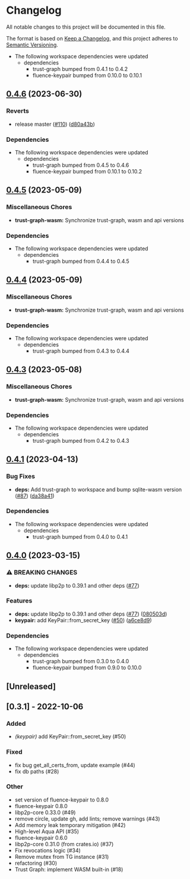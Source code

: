# Changelog
All notable changes to this project will be documented in this file.

The format is based on [Keep a Changelog](https://keepachangelog.com/en/1.0.0/),
and this project adheres to [Semantic Versioning](https://semver.org/spec/v2.0.0.html).

* The following workspace dependencies were updated
  * dependencies
    * trust-graph bumped from 0.4.1 to 0.4.2
    * fluence-keypair bumped from 0.10.0 to 0.10.1

## [0.4.6](https://github.com/fluencelabs/trust-graph/compare/trust-graph-wasm-v0.4.5...trust-graph-wasm-v0.4.6) (2023-06-30)


### Reverts

* release master ([#110](https://github.com/fluencelabs/trust-graph/issues/110)) ([d80a43b](https://github.com/fluencelabs/trust-graph/commit/d80a43bcff721aff8fadf3d2d5c252804ce27a6c))


### Dependencies

* The following workspace dependencies were updated
  * dependencies
    * trust-graph bumped from 0.4.5 to 0.4.6
    * fluence-keypair bumped from 0.10.1 to 0.10.2

## [0.4.5](https://github.com/fluencelabs/trust-graph/compare/trust-graph-wasm-v0.4.4...trust-graph-wasm-v0.4.5) (2023-05-09)


### Miscellaneous Chores

* **trust-graph-wasm:** Synchronize trust-graph, wasm and api versions


### Dependencies

* The following workspace dependencies were updated
  * dependencies
    * trust-graph bumped from 0.4.4 to 0.4.5

## [0.4.4](https://github.com/fluencelabs/trust-graph/compare/trust-graph-wasm-v0.4.3...trust-graph-wasm-v0.4.4) (2023-05-09)


### Miscellaneous Chores

* **trust-graph-wasm:** Synchronize trust-graph, wasm and api versions


### Dependencies

* The following workspace dependencies were updated
  * dependencies
    * trust-graph bumped from 0.4.3 to 0.4.4

## [0.4.3](https://github.com/fluencelabs/trust-graph/compare/trust-graph-wasm-v0.4.2...trust-graph-wasm-v0.4.3) (2023-05-08)


### Miscellaneous Chores

* **trust-graph-wasm:** Synchronize trust-graph, wasm and api versions


### Dependencies

* The following workspace dependencies were updated
  * dependencies
    * trust-graph bumped from 0.4.2 to 0.4.3

## [0.4.1](https://github.com/fluencelabs/trust-graph/compare/trust-graph-wasm-v0.4.0...trust-graph-wasm-v0.4.1) (2023-04-13)


### Bug Fixes

* **deps:** Add trust-graph to workspace and bump sqlite-wasm version ([#87](https://github.com/fluencelabs/trust-graph/issues/87)) ([da38a41](https://github.com/fluencelabs/trust-graph/commit/da38a41ba727a14774a71bba6612b1bf1f498db9))


### Dependencies

* The following workspace dependencies were updated
  * dependencies
    * trust-graph bumped from 0.4.0 to 0.4.1

## [0.4.0](https://github.com/fluencelabs/trust-graph/compare/trust-graph-wasm-v0.3.2...trust-graph-wasm-v0.4.0) (2023-03-15)


### ⚠ BREAKING CHANGES

* **deps:** update libp2p to 0.39.1 and other deps ([#77](https://github.com/fluencelabs/trust-graph/issues/77))

### Features

* **deps:** update libp2p to 0.39.1 and other deps ([#77](https://github.com/fluencelabs/trust-graph/issues/77)) ([080503d](https://github.com/fluencelabs/trust-graph/commit/080503dcfa2ecf8d09167ff9fe7f750fadf49035))
* **keypair:** add KeyPair::from_secret_key ([#50](https://github.com/fluencelabs/trust-graph/issues/50)) ([a6ce8d9](https://github.com/fluencelabs/trust-graph/commit/a6ce8d9eee20e1ea24eb27c38ac6df6d878292ae))


### Dependencies

* The following workspace dependencies were updated
  * dependencies
    * trust-graph bumped from 0.3.0 to 0.4.0
    * fluence-keypair bumped from 0.9.0 to 0.10.0

## [Unreleased]

## [0.3.1] - 2022-10-06

### Added
- *(keypair)* add KeyPair::from_secret_key (#50)

### Fixed
- fix bug get_all_certs_from, update example (#44)
- fix db paths (#28)

### Other
- set version of fluence-keypair to 0.8.0
- fluence-keypair 0.8.0
- libp2p-core 0.33.0 (#49)
- remove circle, update gh, add lints; remove warnings (#43)
- Add memory leak temporary mitigation (#42)
- High-level Aqua API (#35)
- fluence-keypair 0.6.0
- libp2p-core 0.31.0 (from crates.io) (#37)
- Fix revocations logic (#34)
- Remove mutex from TG instance (#31)
- refactoring (#30)
- Trust Graph: implement WASM built-in (#18)
